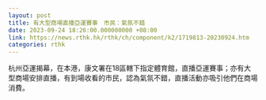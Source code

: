 ```yaml
---
layout: post
title: 有大型商場直播亞運賽事　市民：氣氛不錯
date: 2023-09-24 18:26:00.000000000 +08:00
link: https://news.rthk.hk/rthk/ch/component/k2/1719813-20230924.htm
categories: rthk
---
```


杭州亞運揭幕，在本港，康文署在18區轄下指定體育館，直播亞運賽事；亦有大型商場安排直播，有到場收看的市民，認為氣氛不錯，直播活動亦吸引他們在商場消費。
